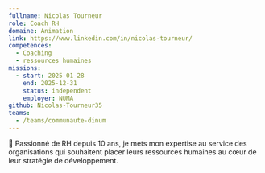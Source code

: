 ```yaml
---
fullname: Nicolas Tourneur
role: Coach RH
domaine: Animation
link: https://www.linkedin.com/in/nicolas-tourneur/
competences:
  - Coaching
  - ressources humaines
missions:
  - start: 2025-01-28
    end: 2025-12-31
    status: independent
    employer: NUMA
github: Nicolas-Tourneur35
teams:
  - /teams/communaute-dinum
---
```

👋 Passionné de RH depuis 10 ans, je mets mon expertise au service des organisations qui souhaitent placer leurs ressources humaines au cœur de leur stratégie de développement.